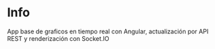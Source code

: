 # Info
App base de graficos en tiempo real con Angular, actualización por API REST y renderización con Socket.IO